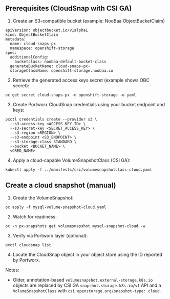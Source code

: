 ## Prerequisites (CloudSnap with CSI GA)

1. Create an S3-compatible bucket (example: NooBaa ObjectBucketClaim)

```
apiVersion: objectbucket.io/v1alpha1
kind: ObjectBucketClaim
metadata:
  name: cloud-snaps-px
  namespace: openshift-storage
spec:
  additionalConfig:
    bucketclass: noobaa-default-bucket-class
  generateBucketName: cloud-snaps-px-
  storageClassName: openshift-storage.noobaa.io
```

2. Retrieve the generated access keys secret (example shows OBC secret):

```
oc get secret cloud-snaps-px -n openshift-storage -o yaml
```

3. Create Portworx CloudSnap credentials using your bucket endpoint and keys:

```
pxctl credentials create --provider s3 \
  --s3-access-key <ACCESS_KEY_ID> \
  --s3-secret-key <SECRET_ACCESS_KEY> \
  --s3-region <REGION> \
  --s3-endpoint <S3_ENDPOINT> \
  --s3-storage-class STANDARD \
  --bucket <BUCKET_NAME> \
  <CRED_NAME>
```

4. Apply a cloud-capable VolumeSnapshotClass (CSI GA):

```
kubectl apply -f ../manifests/csi/volumesnapshotclass-cloud.yaml
```

## Create a cloud snapshot (manual)

1. Create the VolumeSnapshot:

```
oc apply -f mysql-volume-snapshot-cloud.yaml
```

2. Watch for readiness:

```
oc -n px-snapshots get volumesnapshot mysql-snapshot-cloud -w
```

3. Verify via Portworx layer (optional):

```
pxctl cloudsnap list
```

4. Locate the CloudSnap object in your object store using the ID reported by Portworx.

Notes:
- Older, annotation-based `volumesnapshot.external-storage.k8s.io` objects are replaced by CSI GA `snapshot.storage.k8s.io/v1` API and a `VolumeSnapshotClass` with `csi.openstorage.org/snapshot-type: cloud`.

